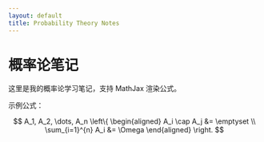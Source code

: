 ```yaml
---
layout: default
title: Probability Theory Notes
---
```


# 概率论笔记

这里是我的概率论学习笔记，支持 MathJax 渲染公式。

示例公式：

$$
A_1, A_2, \dots, A_n \left\{
\begin{aligned}
A_i \cap A_j &= \emptyset \\
\sum_{i=1}^{n} A_i &= \Omega
\end{aligned}
\right.
$$
